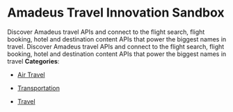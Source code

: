 # Amadeus Travel Innovation Sandbox


Discover Amadeus travel APIs and connect to the flight search, flight booking, hotel and destination content APIs that power the biggest names in travel.  Discover Amadeus travel APIs and connect to the flight search, flight booking, hotel and destination content APIs that power the biggest names in travel
**Categories**:

- [Air Travel](https://github/awesome-apis/awesome-apis#air-travel)

- [Transportation](https://github/awesome-apis/awesome-apis#transportation)

- [Travel](https://github/awesome-apis/awesome-apis#travel)



